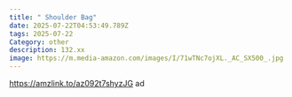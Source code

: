 ```yaml
---
title: " Shoulder Bag"
date: 2025-07-22T04:53:49.789Z
tags: 2025-07-22
Category: other
description: 132.xx
image: https://m.media-amazon.com/images/I/71wTNc7ojXL._AC_SX500_.jpg
---
```

https://amzlink.to/az092t7shyzJG ad